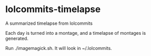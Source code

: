 # lolcommits-timelapse
A summarized timelapse from lolcommits

Each day is turned into a montage, and a timelapse of montages is generated.

Run ./imagemagick.sh. It will look in ~/.lolcommits.
